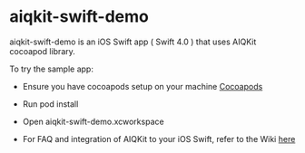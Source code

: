 # aiqkit-swift-demo

aiqkit-swift-demo is an iOS Swift app ( Swift 4.0 ) that uses AIQKit cocoapod library.

To try the sample app:

* Ensure you have cocoapods setup on your machine [Cocoapods](https://cocoapods.org)

* Run pod install 

* Open aiqkit-swift-demo.xcworkspace

* For FAQ and integration of AIQKit to your iOS Swift, refer to the Wiki [here](https://github.com/aiqtech/aiqkit-swift-demo/wiki)
